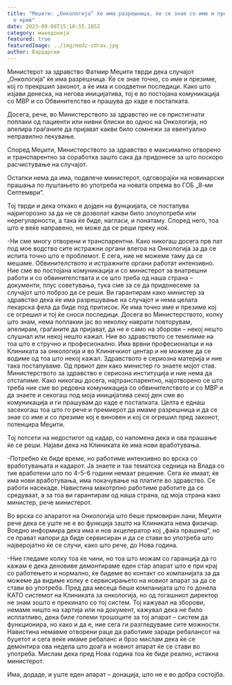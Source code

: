 ```yaml
---
title: "Меџити: „Онкологија“ ќе има разрешница, ќе се знае со име и презиме кој
  е крив"
date: 2023-09-08T15:10:55.185Z
category: македонија
featured: true
featuredImage: ../img/medz-zdrav.jpg
author: Вардарски
---
```

<!--StartFragment-->

Министерот за здравство Фатмир Меџити тврди дека случајот „Онкологија“ ќе има разрешница. Ќе се знае точно, со име и презиме, кој го прекршил законот, а ќе има и соодветни последици. Како што изјави денеска, на негова иницијатива, тој е во постојана комуникација со МВР и со Обвинителство и прашува до каде е постапката.

Досега, рече, во Министерството за здравство не се пристигнати поплаки од пациенти или нивни блиски во однос на Онкологија, но апелира граѓаните да пријават какви било сомнежи за евентуално неправилно лекување.

Според Меџити, Министерството за здравство е максимално отворено и транспарентно за соработка зашто сака да придонесе за што поскоро расчистување на случајот.

Остапки нема да има, подвлече министерот, одговорајќи на новинарски прашања по пуштањето во употреба на новата опрема во ГОБ „8-ми Септември“.

Тој тврди и дека откако е дојден на фунцкијата, се постапува најригорозно за да не се дозволат какви било злоупотреби или нерегуларности, а така ќе биде, нагласи, и понатаму. Според него, тоа што е веќе направено, не може да се реши преку ноќ.

\-Ни сме многу отворени и транспарентни. Како никогаш досега прв пат под мое водство сите истражни органи влегоа на Онкологија за да се испита точно што е проблемот. Е сега, ние не можеме таму да се мешаме. Обвинителството и истражните органи работат интензивно. Ние сме во постојана комуникација и со министерот за внатрешни работи и со обвинителствата и се што треба од наша страна – документи, плус советувања, тука сме за се да придонесеме за случајот што побрзо да се реши. Ви гарантирам како министер за здравство дека ќе има разрешување на случајот и нема целата лекарска фела да биде под притисок. Ќе има точно име и презиме кој се огрешил и тој ќе сноси последици. Досега во Министерството, колку што знам, нема поплакии јас во неколку наврати повторувам, апелирам, граѓаните да пријават, да не е само на зборови – некој нешто слушнал или некој нешто кажал. Ние во здравството се темелиме на тоа што е стручно и професионално. Има врвни професионалци и на Клиниката за онкологија и во Клиничкиот центар и не можеме да се водиме од тоа што некој кажал. Здравството е сериозна материја и ние така постапуваме. Од првиот ден како министер го знаете мојот став. Министерството за здравство е сериозна институција и ние нема да отстапиме. Како никогаш досега, најтранспарентно, најотворено се што треба ние сме во редовна комуникација со обвинителството и со МВР и да знаете и секогаш под моја иницијатива секој ден сме во комуникација и ги прашувам до каде е постапката. Целта е еднаш засекогаш тоа што го рече и премиерот да имаме разрешница и да се знае со име и со презиме кој е виновен и кој се огрешил пред законот, потенцира Меџити.

Тој потсети на недостигот од кадар, со напомена дека и ова прашање ќе се реши. Најави дека на Клиниката ќе има нови вработувања.

\-Потребно ќе биде време, но работиме интензивно во врска со вработувањата и кадарот. Ја знаете и таа тематска седница на Влада со тие вработени што по 4-5-6 години немаат решение. Сега ќе имаат, ќе има нови вработувања, има покачување на платите во здравство. Се работи насекаде. Навистина макотрпно работиме работите да се средуваат, а за тоа ви гарантирам од наша страна, од моја страна како министер, рече министерот.

Во врска со апаратот на Онкологија што беше прмовиран лани, Меџити рече дека се уште не е во функција зашто на Клиниката нема физичар. Воедно информира дека има и нов акцелератор кој „фаќа прашина“, но се прават напори да биде сервисиран и да се стави во употреба што најверојатно ќе се случи, како што рече, до Нова година.

–Ние гледаме колку тоа ќе чини, но тоа што можам со гаранција да го кажам е дека деновиве демонтираме еден стар апарат што е при крај со работењето и нормално, ќе бидеме во контакт со компанијата за да можеме да видиме колку е сервисирањето на новиот апарат за да се стави во употреба. Пред два месеца беше компанијата што го донела КАТО системот на Клиниката за онкологија, но од тогашниот директор не знам зошто е прекинато со тој систем. Тој кажувал на зборови, немаме ништо на хартија или на документ, кажувал дека не било исплатливо, дека биле големи трошоците за тој апарат – систем да функционира, но како и да е, ние сега ги разгледуваме сите можности. Навистина немавме отворени раце да работиме заради ребалансот на буџетот и сега веќе имаме ребаланс и брзо мислам дека ќе се демонтира ова недела што доаѓа и новиот апарат ќе се стави во употреба. Мислам дека пред Нова година тоа ќе биде реално, истакна министерот.

Има, додаде, и уште еден апарат – донација, што не е во добра состојба.

<!--EndFragment-->